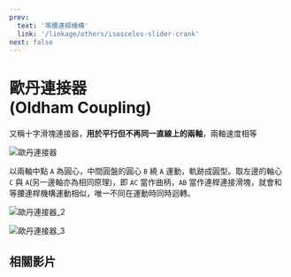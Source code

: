 ```yaml
---
prev:
  text: '等腰連桿機構'
  link: '/linkage/others/isosceles-slider-crank'
next: false
---
```


# 歐丹連接器<br />(Oldham Coupling)

又稱十字滑塊連接器，**用於平行但不再同一直線上的兩軸**，兩軸速度相等

![歐丹連接器](/images/linkage/歐丹連接器.jpg)

以兩軸中點 `A` 為圓心，中間圓盤的圓心 `B` 繞 `A` 運動，軌跡成圓型。取左邊的軸心 `C` 與 `A`(另一邊軸亦為相同原理)，即 `AC` 當作曲柄，`AB` 當作連桿連接滑塊，就會和等腰連桿機構運動相似，唯一不同在運動時同時迴轉。

![歐丹連接器_2](/images/linkage/歐丹連接器_2.jpg)

![歐丹連接器_3](/images/linkage/歐丹連接器_3.jpg)

## 相關影片

<YoutubeEmbed video-id="DoEqbZmXRBw" />
<YoutubeEmbed video-id="0lYaEC8HaO0" />
<YoutubeEmbed video-id="6wYf_L0Uf60" />
